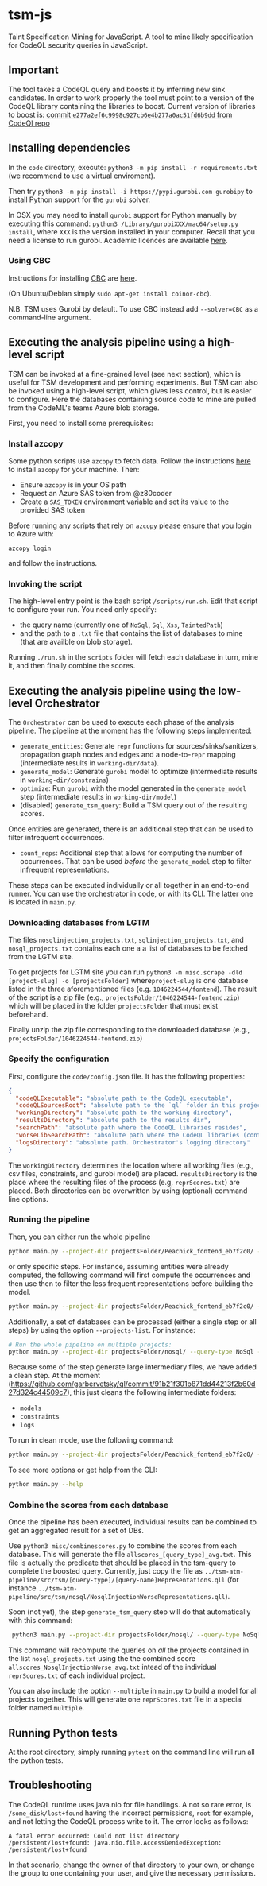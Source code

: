 # tsm-js
Taint Specification Mining for JavaScript. A tool to mine likely specification for CodeQL security queries in JavaScript.

## Important

The tool takes a CodeQL query and boosts it by inferring new sink candidates.
In order to work properly the tool must point to a version of the CodeQL library containing the libraries to boost.
Current version of libraries to boost is: [commit `e277a2ef6c9998c927cb6e4b277a0ac51fd6b9dd` from CodeQl repo](https://github.com/github/codeql/commit/e277a2ef6c9998c927cb6e4b277a0ac51fd6b9dd)

## Installing dependencies

In the `code` directory, execute: `python3 -m pip install -r requirements.txt` (we recommend to use a virtual enviroment).

Then try `python3 -m pip install -i https://pypi.gurobi.com gurobipy` to install Python support for the `gurobi` solver.

In OSX you may need to install `gurobi` support for Python manually by executing this command: `python3 /Library/gurobiXXX/mac64/setup.py install`, where `XXX` is the version installed in your computer. Recall that you need a license to run gurobi. Academic licences are available [here](https://www.gurobi.com/academia/academic-program-and-licenses/).

### Using CBC

Instructions for installing [CBC](https://github.com/coin-or/Cbc) are [here](https://github.com/coin-or/Cbc#download).

(On Ubuntu/Debian simply `sudo apt-get install coinor-cbc`).

N.B. TSM uses Gurobi by default. To use CBC instead add `--solver=CBC` as a command-line argument.

## Executing the analysis pipeline using a high-level script

TSM can be invoked at a fine-grained level (see next section), which is useful for TSM development and performing experiments. 
But TSM can also be invoked using a high-level script, which gives less control, but is easier to configure. Here the databases
containing source code to mine are pulled from the CodeML's teams Azure blob storage.

First, you need to install some prerequisites:

### Install azcopy

Some python scripts use `azcopy` to fetch data. Follow the instructions [here](https://docs.microsoft.com/en-us/azure/storage/common/storage-use-azcopy-v10) to install `azcopy` for your machine. Then:

- Ensure `azcopy` is in your OS path
- Request an Azure SAS token from @z80coder
- Create a `SAS_TOKEN` environment variable and set its value to the provided SAS token

Before running any scripts that rely on `azcopy` please ensure that you login to Azure with:
```
azcopy login
```
and follow the instructions.

### Invoking the script

The high-level entry point is the bash script `/scripts/run.sh`. Edit that script to configure your run. You need only specify:
- the query name (currently one of `NoSql`, `Sql`, `Xss`, `TaintedPath`)
- and the path to a `.txt` file that contains the list of databases to mine (that are availble on blob storage).

Running `./run.sh` in the `scripts` folder will fetch each database in turn, mine it, and then finally combine the scores.

## Executing the analysis pipeline using the low-level Orchestrator

The `Orchestrator` can be used to execute each phase of the analysis pipeline.
The pipeline at the moment has the following steps implemented:

- `generate_entities`: Generate `repr` functions for sources/sinks/sanitizers, propagation graph nodes and edges and a node-to-`repr` mapping  (intermediate results in `working-dir/data`).
- `generate_model`: Generate `gurobi` model to optimize (intermediate results in `working-dir/constrains`)
- `optimize`: Run `gurobi` with the model generated in the `generate_model` step (intermediate results in `working-dir/model`)
-  (disabled)  `generate_tsm_query`: Build a TSM query out of the resulting scores.

Once entities are generated, there is an additional step that can be used to filter infrequent occurrences.

- `count_reps`: Additional step that allows for computing the number of occurrences. That can be used *before* the `generate_model` step to filter infrequent representations.

These steps can be executed individually or all together in an end-to-end runner. You can use the orchestrator in code, or with its CLI. The latter one is located in `main.py`.

### Downloading databases from LGTM

The files `nosqlinjection_projects.txt`, `sqlinjection_projects.txt`, and `nosql_projects.txt` contains each one a a list of databases to be fetched from the LGTM site.

To get projects for LGTM site you can run `python3 -m misc.scrape -dld [project-slug] -o [projectsFolder]` where`project-slug` is one database listed in the three aforementioned files (e.g. `1046224544/fontend`). The result of the script is a zip file (e.g., `projectsFolder/1046224544-fontend.zip`) which will be placed in the folder `projectsFolder` that must exist beforehand.

Finally unzip the zip file corresponding to the downloaded database (e.g., `projectsFolder/1046224544-fontend.zip`)

### Specify the configuration

First, configure the `code/config.json` file. It has the following properties:

```json
{
  "codeQLExecutable": "absolute path to the CodeQL executable",
  "codeQLSourcesRoot": "absolute path to the `ql` folder in this project",
  "workingDirectory": "absolute path to the working directory",
  "resultsDirectory": "absolute path to the results dir",
  "searchPath": "absolute path where the CodeQL libraries resides",
  "worseLibSearchPath": "absolute path where the CodeQL libraries (containing the worse version) resides",
  "logsDirectory": "absolute path. Orchestrator's logging directory"
}
```

The `workingDirectory` determines the location where all working files (e.g., csv files, constraints, and gurobi model) are placed.
`resultsDirectory` is the place where the resulting files of the process (e.g, `reprScores.txt`)
are placed. Both directories can be overwritten by using (optional) command line options.

### Running the pipeline

Then, you can either run the whole pipeline

```bash
python main.py --project-dir projectsFolder/Peachick_fontend_eb7f2c0/ --query-type NoSql --query-name NosqlInjectionWorse --results-dir /results/nosql --working-dir /wrk/nosql --steps=generate_entities,generate_model,optimize run
```

or only specific steps. For instance, assuming entities were already computed, the following command will first compute the occurrences and then use then to filter the less frequent representations before building the model.

```bash
python main.py --project-dir projectsFolder/Peachick_fontend_eb7f2c0/ -query-type NoSql --query-name NosqlInjectionWorse --steps=count_reps,generate_model,optimize run
```

Additionally, a set of databases can be processed (either a single step or all steps) by using the option `--projects-list`. For instance:

```bash
# Run the whole pipeline on multiple projects:
python main.py --project-dir projectsFolder/nosql/ --query-type NoSql --query-name NosqlInjectionWorse --results-dir /results/nosql --working-dir /wrk/nosql --project-list nosql_projects.txt generate_model,optimize run
```

Because some of the step generate large intermediary files, we have added a clean step. At the moment (https://github.com/garbervetsky/ql/commit/91b21f301b871dd44213f2b60d27d324c44509c7), this just cleans the following intermediate folders:
- `models`
- `constraints`
- `logs`

To run in clean mode, use the following command:

```bash
python main.py --project-dir projectsFolder/Peachick_fontend_eb7f2c0/ --query-type NoSql --query-name NosqlInjectionWorse clean
```

To see more options or get help from the CLI:

```bash
python main.py --help
```

### Combine the scores from each database

Once the pipeline has been executed, individual results can be combined to get an aggregated result for a set of DBs.

Use `python3 misc/combinescores.py` to combine the scores from each database.
This will generate the file `allscores_[query_type]_avg.txt`.  This file is actually the predicate that should be placed in the tsm-query to complete the boosted query.
Currently, just copy the file as `../tsm-atm-pipeline/src/tsm/[query-type]/[query-name]Representations.qll` (for instance `../tsm-atm-pipeline/src/tsm/nosql/NosqlInjectionWorseRepresentations.qll`).

Soon (not yet), the step `generate_tsm_query` step will do that automatically with this command:

```bash
 python3 main.py --project-dir projectsFolder/nosql/ --query-type NoSql --query-name NosqlInjectionWorse --results-dir /results/nosql --working-dir /wrk/nosql --project-list nosql_projects.txt  --single-step generate_tsm_query --scores-file allscores_NosqlInjectionWorse_avg.txt
 ```

This command will recompute the queries on *all* the projects contained in the list `nosql_projects.txt` using the the combined score `allscores_NosqlInjectionWorse_avg.txt` intead of the individual `reprScores.txt` of each individual project.

You can also include the option `--multiple` in `main.py` to build a model for all projects together. This will generate one `reprScores.txt` file in a special folder named `multiple`.

## Running Python tests

At the root directory, simply running `pytest` on the command line will run all the python tests.

## Troubleshooting

The CodeQL runtime uses java.nio for file handlings. A not so rare error, is `/some_disk/lost+found` having the incorrect permissions, `root` for example, and not letting the CodeQL process write to it. The error looks as follows:

```
A fatal error occurred: Could not list directory /persistent/lost+found: java.nio.file.AccessDeniedException: /persistent/lost+found
```

In that scenario, change the owner of that directory to your own, or change the group to one containing your user, and give the necessary permissions.
